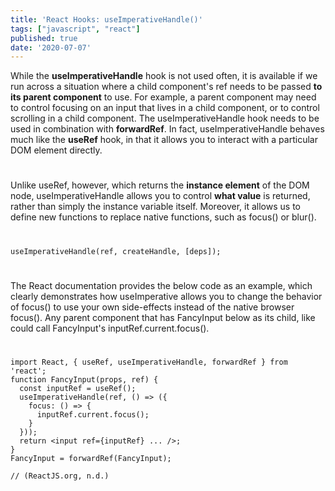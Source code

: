 ```yaml
---
title: 'React Hooks: useImperativeHandle()'
tags: ["javascript", "react"]
published: true
date: '2020-07-07'
---
```

While the **useImperativeHandle** hook is not used often, it is available if we run across a situation where a child component's ref needs to be passed **to its parent component** to use. For example, a parent component may need to control focusing on an input that lives in a child component, or to control scrolling in a child component. The useImperativeHandle hook needs to be used in combination with **forwardRef**. In fact, useImperativeHandle behaves much like the **useRef** hook, in that it allows you to interact with a particular DOM element directly.
#  
Unlike useRef, however, which returns the **instance element** of the DOM node, useImperativeHandle allows you to control **what value** is returned, rather than simply the instance variable itself. Moreover, it allows us to define new functions to replace native functions, such as focus() or blur().
#  
```
useImperativeHandle(ref, createHandle, [deps]);
```
#  
#  
The React documentation provides the below code as an example, which clearly demonstrates how useImperative allows you to change the behavior of focus() to use your own side-effects instead of the native browser focus(). Any parent component that has FancyInput below as its child, like <FancyInput ref={inputRef} /> could call FancyInput's inputRef.current.focus().
#  
```
import React, { useRef, useImperativeHandle, forwardRef } from 'react';
function FancyInput(props, ref) {
  const inputRef = useRef();
  useImperativeHandle(ref, () => ({
    focus: () => {
      inputRef.current.focus();
    }
  }));
  return <input ref={inputRef} ... />;
}
FancyInput = forwardRef(FancyInput);

// (ReactJS.org, n.d.)
```
#  
